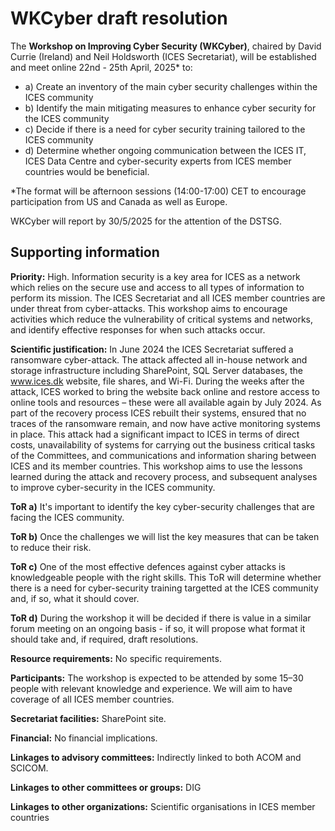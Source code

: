 # WKCyber draft resolution

The **Workshop on Improving Cyber Security (WKCyber)**, chaired by David Currie (Ireland) and Neil Holdsworth (ICES Secretariat), will be established and meet online 22nd - 25th April, 2025* to:

* a) Create an inventory of the main cyber security challenges within the ICES community
* b) Identify the main mitigating measures to enhance cyber security for the ICES community 
* c) Decide if there is a need for cyber security training tailored to the ICES community
* d) Determine whether ongoing communication between the ICES IT, ICES Data Centre and cyber-security experts from ICES member countries would be beneficial.

*The format will be afternoon sessions (14:00-17:00) CET to encourage participation from US and Canada as well as Europe.  

WKCyber will report by 30/5/2025 for the attention of the DSTSG.

## Supporting information

**Priority:**
High.
Information security is a key area for ICES as a network which relies on the secure use and access to all types of information to perform its mission. The ICES Secretariat and all ICES member countries are under threat from cyber-attacks.  This workshop aims to encourage activities which reduce the vulnerability of critical systems and networks, and identify effective responses for when such attacks occur.

**Scientific justification:**
In June 2024 the ICES Secretariat suffered a ransomware cyber-attack.  The attack affected all in-house network and storage infrastructure including SharePoint, SQL Server databases, the www.ices.dk website, file shares, and Wi-Fi. During the weeks after the attack, ICES worked to bring the website back online and restore access to online tools and resources – these were all available again by July 2024. As part of the recovery process ICES rebuilt their systems, ensured that no traces of the ransomware remain, and now have active monitoring systems in place.  This attack had a significant impact to ICES in terms of direct costs, unavailability of systems for carrying out the business critical tasks of the Committees, and communications and information sharing between ICES and its member countries.  This workshop aims to use the lessons learned during the attack and recovery process, and subsequent analyses to improve cyber-security in the ICES community.   

**ToR a)**
It's important to identify the key cyber-security challenges that are facing the ICES community.

**ToR b)**
Once the challenges we will list the key measures that can be taken to reduce their risk.

**ToR c)**
One of the most effective defences against cyber attacks is knowledgeable people with the right skills.  This ToR will determine whether there is a need for cyber-security training targetted at the ICES community and, if so, what it should cover.

**ToR d)**
During the workshop it will be decided if there is value in a similar forum meeting on an ongoing basis - if so, it will propose what format it should take and, if required, draft resolutions.

**Resource requirements:**
No specific requirements.

**Participants:**
The workshop is expected to be attended by some 15–30 people with relevant knowledge and experience.  We will aim to have coverage of all ICES member countries.

**Secretariat facilities:**
SharePoint site. 

**Financial:**
No financial implications.

**Linkages to advisory committees:**
Indirectly linked to both ACOM and SCICOM.

**Linkages to other committees or groups:**
DIG

**Linkages to other organizations:**
Scientific organisations in ICES member countries
